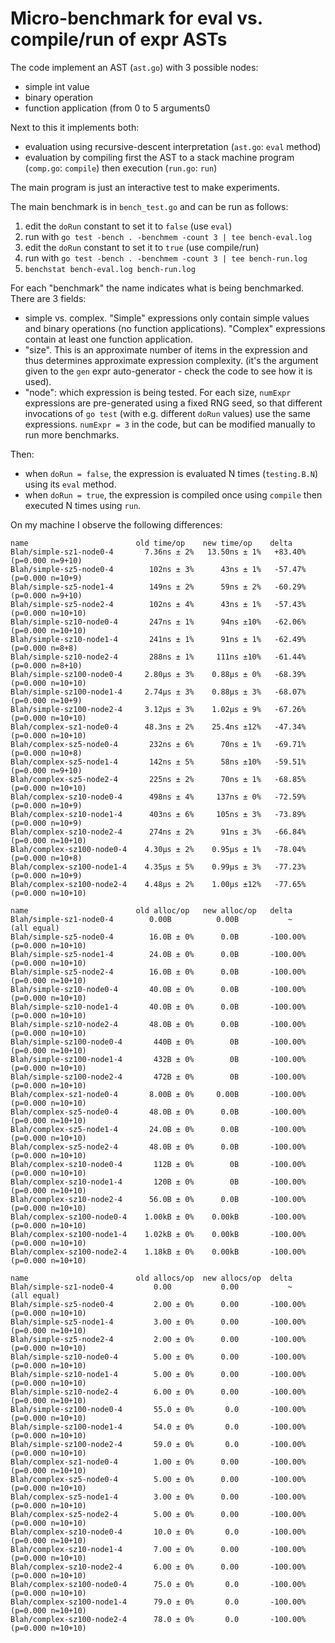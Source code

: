 # Micro-benchmark for eval vs. compile/run of expr ASTs

The code implement an AST (`ast.go`) with 3 possible nodes:

- simple int value
- binary operation
- function application (from 0 to 5 arguments0

Next to this it implements both:

- evaluation using recursive-descent interpretation (`ast.go`: `eval` method)
- evaluation by compiling first the AST to a stack machine program (`comp.go`: `compile`) then execution (`run.go`: `run`)

The main program is just an interactive test to make experiments.

The main benchmark is in `bench_test.go` and can be run as follows:

1. edit the `doRun` constant to set it to `false` (use `eval`)
2. run with `go test -bench . -benchmem -count 3 | tee bench-eval.log`
3. edit the `doRun` constant to set it to `true` (use compile/run)
4. run with `go test -bench . -benchmem -count 3 | tee bench-run.log`
5. `benchstat bench-eval.log bench-run.log`

For each "benchmark" the name indicates what is being benchmarked. There are 3 fields:

- simple vs. complex. "Simple" expressions only contain simple values
  and binary operations (no function applications). "Complex"
  expressions contain at least one function application.
- "size". This is an approximate number of items in the expression and
  thus determines approximate expression complexity. (it's the argument given
  to the `gen` expr auto-generator - check the code to see how it is
  used).
- "node": which expression is being tested. For each size, `numExpr`
  expressions are pre-generated using a fixed RNG seed, so that
  different invocations of `go test` (with e.g. different `doRun`
  values) use the same expressions. `numExpr = 3` in the code, but can
  be modified manually to run more benchmarks.

Then:

- when `doRun = false`, the expression is evaluated N times
  (`testing.B.N`) using its `eval` method.
- when `doRun = true`, the expression is compiled once using `compile`
  then executed N times using `run`.

On my machine I observe the following differences:

```
name                        old time/op    new time/op    delta
Blah/simple-sz1-node0-4       7.36ns ± 2%   13.50ns ± 1%   +83.40%  (p=0.000 n=9+10)
Blah/simple-sz5-node0-4        102ns ± 3%      43ns ± 1%   -57.47%  (p=0.000 n=10+9)
Blah/simple-sz5-node1-4        149ns ± 2%      59ns ± 2%   -60.29%  (p=0.000 n=9+10)
Blah/simple-sz5-node2-4        102ns ± 4%      43ns ± 1%   -57.43%  (p=0.000 n=10+10)
Blah/simple-sz10-node0-4       247ns ± 1%      94ns ±10%   -62.06%  (p=0.000 n=10+10)
Blah/simple-sz10-node1-4       241ns ± 1%      91ns ± 1%   -62.49%  (p=0.000 n=8+8)
Blah/simple-sz10-node2-4       288ns ± 1%     111ns ±10%   -61.44%  (p=0.000 n=8+10)
Blah/simple-sz100-node0-4     2.80µs ± 3%    0.88µs ± 0%   -68.39%  (p=0.000 n=10+10)
Blah/simple-sz100-node1-4     2.74µs ± 3%    0.88µs ± 3%   -68.07%  (p=0.000 n=10+9)
Blah/simple-sz100-node2-4     3.12µs ± 3%    1.02µs ± 9%   -67.26%  (p=0.000 n=10+10)
Blah/complex-sz1-node0-4      48.3ns ± 2%    25.4ns ±12%   -47.34%  (p=0.000 n=10+10)
Blah/complex-sz5-node0-4       232ns ± 6%      70ns ± 1%   -69.71%  (p=0.000 n=10+8)
Blah/complex-sz5-node1-4       142ns ± 5%      58ns ±10%   -59.51%  (p=0.000 n=9+10)
Blah/complex-sz5-node2-4       225ns ± 2%      70ns ± 1%   -68.85%  (p=0.000 n=10+10)
Blah/complex-sz10-node0-4      498ns ± 4%     137ns ± 0%   -72.59%  (p=0.000 n=10+9)
Blah/complex-sz10-node1-4      403ns ± 6%     105ns ± 3%   -73.89%  (p=0.000 n=10+9)
Blah/complex-sz10-node2-4      274ns ± 2%      91ns ± 3%   -66.84%  (p=0.000 n=10+10)
Blah/complex-sz100-node0-4    4.30µs ± 2%    0.95µs ± 1%   -78.04%  (p=0.000 n=10+8)
Blah/complex-sz100-node1-4    4.35µs ± 5%    0.99µs ± 3%   -77.23%  (p=0.000 n=10+9)
Blah/complex-sz100-node2-4    4.48µs ± 2%    1.00µs ±12%   -77.65%  (p=0.000 n=10+10)

name                        old alloc/op   new alloc/op   delta
Blah/simple-sz1-node0-4        0.00B          0.00B           ~     (all equal)
Blah/simple-sz5-node0-4        16.0B ± 0%      0.0B       -100.00%  (p=0.000 n=10+10)
Blah/simple-sz5-node1-4        24.0B ± 0%      0.0B       -100.00%  (p=0.000 n=10+10)
Blah/simple-sz5-node2-4        16.0B ± 0%      0.0B       -100.00%  (p=0.000 n=10+10)
Blah/simple-sz10-node0-4       40.0B ± 0%      0.0B       -100.00%  (p=0.000 n=10+10)
Blah/simple-sz10-node1-4       40.0B ± 0%      0.0B       -100.00%  (p=0.000 n=10+10)
Blah/simple-sz10-node2-4       48.0B ± 0%      0.0B       -100.00%  (p=0.000 n=10+10)
Blah/simple-sz100-node0-4       440B ± 0%        0B       -100.00%  (p=0.000 n=10+10)
Blah/simple-sz100-node1-4       432B ± 0%        0B       -100.00%  (p=0.000 n=10+10)
Blah/simple-sz100-node2-4       472B ± 0%        0B       -100.00%  (p=0.000 n=10+10)
Blah/complex-sz1-node0-4       8.00B ± 0%     0.00B       -100.00%  (p=0.000 n=10+10)
Blah/complex-sz5-node0-4       48.0B ± 0%      0.0B       -100.00%  (p=0.000 n=10+10)
Blah/complex-sz5-node1-4       24.0B ± 0%      0.0B       -100.00%  (p=0.000 n=10+10)
Blah/complex-sz5-node2-4       48.0B ± 0%      0.0B       -100.00%  (p=0.000 n=10+10)
Blah/complex-sz10-node0-4       112B ± 0%        0B       -100.00%  (p=0.000 n=10+10)
Blah/complex-sz10-node1-4       120B ± 0%        0B       -100.00%  (p=0.000 n=10+10)
Blah/complex-sz10-node2-4      56.0B ± 0%      0.0B       -100.00%  (p=0.000 n=10+10)
Blah/complex-sz100-node0-4    1.00kB ± 0%    0.00kB       -100.00%  (p=0.000 n=10+10)
Blah/complex-sz100-node1-4    1.02kB ± 0%    0.00kB       -100.00%  (p=0.000 n=10+10)
Blah/complex-sz100-node2-4    1.18kB ± 0%    0.00kB       -100.00%  (p=0.000 n=10+10)

name                        old allocs/op  new allocs/op  delta
Blah/simple-sz1-node0-4         0.00           0.00           ~     (all equal)
Blah/simple-sz5-node0-4         2.00 ± 0%      0.00       -100.00%  (p=0.000 n=10+10)
Blah/simple-sz5-node1-4         3.00 ± 0%      0.00       -100.00%  (p=0.000 n=10+10)
Blah/simple-sz5-node2-4         2.00 ± 0%      0.00       -100.00%  (p=0.000 n=10+10)
Blah/simple-sz10-node0-4        5.00 ± 0%      0.00       -100.00%  (p=0.000 n=10+10)
Blah/simple-sz10-node1-4        5.00 ± 0%      0.00       -100.00%  (p=0.000 n=10+10)
Blah/simple-sz10-node2-4        6.00 ± 0%      0.00       -100.00%  (p=0.000 n=10+10)
Blah/simple-sz100-node0-4       55.0 ± 0%       0.0       -100.00%  (p=0.000 n=10+10)
Blah/simple-sz100-node1-4       54.0 ± 0%       0.0       -100.00%  (p=0.000 n=10+10)
Blah/simple-sz100-node2-4       59.0 ± 0%       0.0       -100.00%  (p=0.000 n=10+10)
Blah/complex-sz1-node0-4        1.00 ± 0%      0.00       -100.00%  (p=0.000 n=10+10)
Blah/complex-sz5-node0-4        5.00 ± 0%      0.00       -100.00%  (p=0.000 n=10+10)
Blah/complex-sz5-node1-4        3.00 ± 0%      0.00       -100.00%  (p=0.000 n=10+10)
Blah/complex-sz5-node2-4        5.00 ± 0%      0.00       -100.00%  (p=0.000 n=10+10)
Blah/complex-sz10-node0-4       10.0 ± 0%       0.0       -100.00%  (p=0.000 n=10+10)
Blah/complex-sz10-node1-4       7.00 ± 0%      0.00       -100.00%  (p=0.000 n=10+10)
Blah/complex-sz10-node2-4       6.00 ± 0%      0.00       -100.00%  (p=0.000 n=10+10)
Blah/complex-sz100-node0-4      75.0 ± 0%       0.0       -100.00%  (p=0.000 n=10+10)
Blah/complex-sz100-node1-4      79.0 ± 0%       0.0       -100.00%  (p=0.000 n=10+10)
Blah/complex-sz100-node2-4      78.0 ± 0%       0.0       -100.00%  (p=0.000 n=10+10)
```
